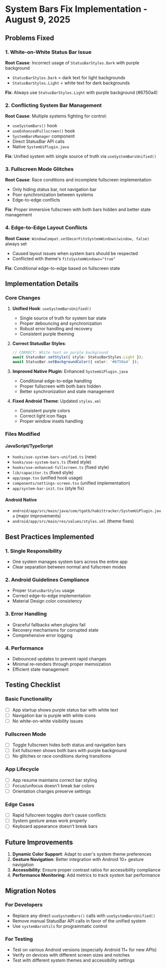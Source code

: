 # System Bars Fix Implementation - August 9, 2025

## Problems Fixed

### 1. White-on-White Status Bar Issue
**Root Cause**: Incorrect usage of `StatusBarStyles.Dark` with purple background
- `StatusBarStyles.Dark` = dark text for light backgrounds  
- `StatusBarStyles.Light` = white text for dark backgrounds

**Fix**: Always use `StatusBarStyles.Light` with purple background (#6750a4)

### 2. Conflicting System Bar Management
**Root Cause**: Multiple systems fighting for control:
- `useSystemBars()` hook
- `useEnhancedFullscreen()` hook  
- `SystemBarsManager` component
- Direct StatusBar API calls
- Native `SystemUiPlugin.java`

**Fix**: Unified system with single source of truth via `useSystemBarsUnified()`

### 3. Fullscreen Mode Glitches
**Root Cause**: Race conditions and incomplete fullscreen implementation
- Only hiding status bar, not navigation bar
- Poor synchronization between systems
- Edge-to-edge conflicts

**Fix**: Proper immersive fullscreen with both bars hidden and better state management

### 4. Edge-to-Edge Layout Conflicts
**Root Cause**: `WindowCompat.setDecorFitsSystemWindows(window, false)` always set
- Caused layout issues when system bars should be respected
- Conflicted with theme's `fitsSystemWindows="true"`

**Fix**: Conditional edge-to-edge based on fullscreen state

## Implementation Details

### Core Changes

1. **Unified Hook**: `useSystemBarsUnified()`
   - Single source of truth for system bar state
   - Proper debouncing and synchronization
   - Robust error handling and recovery
   - Consistent purple theming

2. **Correct StatusBar Styles**:
   ```typescript
   // CORRECT: White text on purple background
   await StatusBar.setStyle({ style: StatusBarStyles.Light });
   await StatusBar.setBackgroundColor({ color: '#6750a4' });
   ```

3. **Improved Native Plugin**: Enhanced `SystemUiPlugin.java`
   - Conditional edge-to-edge handling
   - Proper fullscreen with both bars hidden
   - Better synchronization and state management

4. **Fixed Android Theme**: Updated `styles.xml`
   - Consistent purple colors
   - Correct light icon flags
   - Proper window insets handling

### Files Modified

#### JavaScript/TypeScript
- `hooks/use-system-bars-unified.ts` (new)
- `hooks/use-system-bars.ts` (fixed style)
- `hooks/use-enhanced-fullscreen.ts` (fixed style)
- `lib/capacitor.ts` (fixed style)
- `app/page.tsx` (unified hook usage)
- `components/settings-screen.tsx` (unified implementation)
- `app/system-bar-init.tsx` (style fix)

#### Android Native
- `android/app/src/main/java/com/tgatb/habittracker/SystemUiPlugin.java` (major improvements)
- `android/app/src/main/res/values/styles.xml` (theme fixes)

## Best Practices Implemented

### 1. Single Responsibility
- One system manages system bars across the entire app
- Clear separation between normal and fullscreen modes

### 2. Android Guidelines Compliance
- Proper `StatusBarStyles` usage
- Correct edge-to-edge implementation
- Material Design color consistency

### 3. Error Handling
- Graceful fallbacks when plugins fail
- Recovery mechanisms for corrupted state
- Comprehensive error logging

### 4. Performance
- Debounced updates to prevent rapid changes
- Minimal re-renders through proper memoization
- Efficient state management

## Testing Checklist

### Basic Functionality
- [ ] App startup shows purple status bar with white text
- [ ] Navigation bar is purple with white icons
- [ ] No white-on-white visibility issues

### Fullscreen Mode
- [ ] Toggle fullscreen hides both status and navigation bars
- [ ] Exit fullscreen shows both bars with purple background
- [ ] No glitches or race conditions during transitions

### App Lifecycle
- [ ] App resume maintains correct bar styling
- [ ] Focus/unfocus doesn't break bar colors
- [ ] Orientation changes preserve settings

### Edge Cases
- [ ] Rapid fullscreen toggles don't cause conflicts
- [ ] System gesture areas work properly
- [ ] Keyboard appearance doesn't break bars

## Future Improvements

1. **Dynamic Color Support**: Adapt to user's system theme preferences
2. **Gesture Navigation**: Better integration with Android 10+ gesture navigation
3. **Accessibility**: Ensure proper contrast ratios for accessibility compliance
4. **Performance Monitoring**: Add metrics to track system bar performance

## Migration Notes

### For Developers
- Replace any direct `useSystemBars()` calls with `useSystemBarsUnified()`
- Remove manual StatusBar API calls in favor of the unified system
- Use `systemBarsUtils` for programmatic control

### For Testing
- Test on various Android versions (especially Android 11+ for new APIs)
- Verify on devices with different screen sizes and notches
- Test with different system themes and accessibility settings
